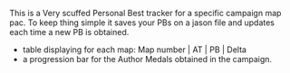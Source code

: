 This is a Very scuffed Personal Best tracker for a specific campaign map pac. To keep thing simple it saves your PBs on a jason file and updates each time a new PB is obtained.

+ table displaying for each map:  Map number  |  AT  |  PB  |  Delta
+ a progression bar for the Author Medals obtained in the campaign.
